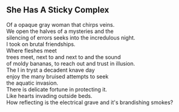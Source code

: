 She Has A Sticky Complex
------------------------
Of a opaque gray woman that chirps veins.  
We open the halves of a mysteries and the  
silencing of errors seeks into the incredulous night.  
I took on brutal friendships.  
Where fleshes meet  
trees meet, next to and next to and the sound  
of moldy bananas, to reach out and trust in illusion.  
The I in tryst a decadent knave day  
enjoy the many bruised attempts to seek  
the aquatic invasion.  
There is delicate fortune in protecting it.  
Like hearts invading outside beds.  
How reflecting is the electrical grave and it's brandishing smokes?  
